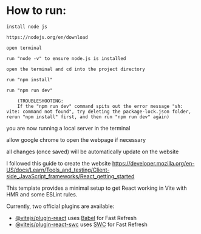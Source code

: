 # How to run:
    install node js

    https://nodejs.org/en/download

    open terminal

    run "node -v" to ensure node.js is installed
    
    open the terminal and cd into the project directory
    
    run "npm install" 
    
    run "npm run dev"
    
        (TROUBLESHOOTING:
        If the "npm run dev" command spits out the error message "sh: vite: command not found", try deleting the package-lock.json folder, rerun "npm install" first, and then run "npm run dev" again)
    
you are now running a local server in the terminal

allow google chrome to open the webpage if necessary

all changes (once saved) will be automatically update on the website
    
        
    



I followed this guide to create the website
https://developer.mozilla.org/en-US/docs/Learn/Tools_and_testing/Client-side_JavaScript_frameworks/React_getting_started

This template provides a minimal setup to get React working in Vite with HMR and some ESLint rules.

Currently, two official plugins are available:
- [@vitejs/plugin-react](https://github.com/vitejs/vite-plugin-react/blob/main/packages/plugin-react/README.md) uses [Babel](https://babeljs.io/) for Fast Refresh
- [@vitejs/plugin-react-swc](https://github.com/vitejs/vite-plugin-react-swc) uses [SWC](https://swc.rs/) for Fast Refresh
